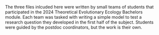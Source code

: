 The three files inlcuded here were written by small teams of students that participated in the 2024 Theoretical Evolutionary Ecology Bachelors module. Each team was tasked with writing a simple model to test a research question they developed in the first half of the subject. Students were guided by the postdoc coordinators, but the work is their own.
